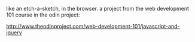 like an etch-a-sketch, in the browser.
a project from the web development 101 course in the odin project:

<http://www.theodinproject.com/web-development-101/javascript-and-jquery> 
